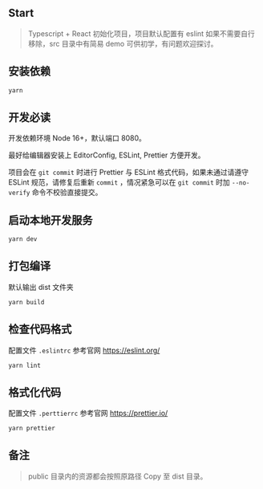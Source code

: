 ## Start

> Typescript + React 初始化项目，项目默认配置有 eslint 如果不需要自行移除，src 目录中有简易 demo 可供初学，有问题欢迎探讨。

## 安装依赖

```bash
yarn
```

## 开发必读

开发依赖环境 Node 16+，默认端口 8080。

最好给编辑器安装上 EditorConfig, ESLint, Prettier 方便开发。

项目会在 `git commit` 时进行 Prettier 与 ESLint 格式代码，如果未通过请遵守 ESLint 规范，请修复后重新 `commit` ，情况紧急可以在 `git commit` 时加 `--no-verify` 命令不校验直接提交。

## 启动本地开发服务

```bash
yarn dev
```

## 打包编译

默认输出 dist 文件夹

```bash
yarn build
```

## 检查代码格式

配置文件 `.eslintrc` 参考官网 https://eslint.org/

```bash
yarn lint
```

## 格式化代码

配置文件 `.perttierrc` 参考官网 https://prettier.io/

```bash
yarn prettier
```

## 备注

> public 目录内的资源都会按照原路径 Copy 至 dist 目录。
